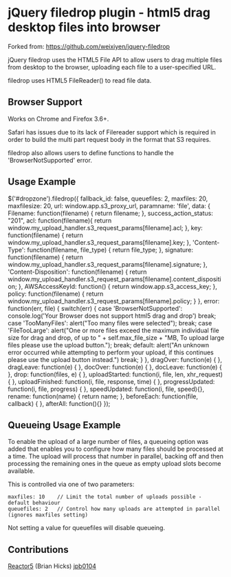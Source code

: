 jQuery filedrop plugin - html5 drag desktop files into browser
==============================
Forked from: https://github.com/weixiyen/jquery-filedrop

jQuery filedrop uses the HTML5 File API to allow users
to drag multiple files from desktop to the browser, uploading
each file to a user-specified URL.

filedrop uses HTML5 FileReader() to read file data.

Browser Support
---------------
Works on Chrome and Firefox 3.6+.

Safari has issues due to its lack of Filereader support which is required in order to
build the multi part request body in the format that S3 requires.

filedrop also allows users to define functions to handle the 'BrowserNotSupported' error.

Usage Example
---------------

  $('#dropzone').filedrop({
      fallback_id: false,
      queuefiles: 2,
      maxfiles: 20,
      maxfilesize: 20,
      url: window.app.s3_proxy_url,
      paramname: 'file',
      data: {
        Filename: function(filename) {
          return filename;
        },
        success_action_status: "201",
        acl: function(filename){
          return window.my_upload_handler.s3_request_params[filename].acl;
        },
        key: function(filename) {
          return window.my_upload_handler.s3_request_params[filename].key;
        },
        'Content-Type': function(filename, file_type) {
          return file_type;
        },
        signature: function(filename) {
          return window.my_upload_handler.s3_request_params[filename].signature;
        },
        'Content-Disposition': function(filename) {
          return window.my_upload_handler.s3_request_params[filename].content_disposition;
        },
        AWSAccessKeyId: function() {
          return window.app.s3_access_key;
        },
        policy: function(filename) {
          return window.my_upload_handler.s3_request_params[filename].policy;
        }
      },
      error: function(err, file) {
        switch(err) {
          case 'BrowserNotSupported':
            console.log('Your Browser does not support html5 drag and drop')
            break;
          case 'TooManyFiles':
            alert("Too many files were selected");
            break;
          case 'FileTooLarge':
            alert("One or more files exceed the maximum individual file size for drag and drop, of up to " + self.max_file_size + "MB, To upload large files please use the upload button.");
            break;
          default:
            alert("An unknown error occurred while attempting to perform your upload, if this continues please use the upload button instead.")
            break;
        }
      },
      dragOver: function(e) { },
      dragLeave: function(e) { },
      docOver: function(e) { },
      docLeave: function(e) { },
      drop: function(files, e) { },
      uploadStarted: function(i, file, len, xhr_request){ },
      uploadFinished: function(i, file, response, time) { },
      progressUpdated: function(i, file, progress) { },
      speedUpdated: function(i, file, speed){},
      rename: function(name) {
        return name;
      },
      beforeEach: function(file, callback) { },
      afterAll: function(){}
    });


Queueing Usage Example
----------------------

To enable the upload of a large number of files, a queueing option was added that enables you to configure how many files should be processed at a time.  The upload will process that number in parallel, backing off and then processing the remaining ones in the queue as empty upload slots become available.

This is controlled via one of two parameters:

    maxfiles: 10    // Limit the total number of uploads possible - default behaviour
    queuefiles: 2   // Control how many uploads are attempted in parallel (ignores maxfiles setting)

Not setting a value for queuefiles will disable queueing.

Contributions
---------------
[Reactor5](http://github.com/Reactor5/) (Brian Hicks)
[jpb0104](http://github.com/jpb0104)
